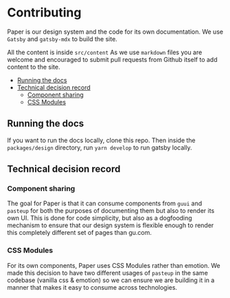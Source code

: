# Contributing

Paper is our design system and the code for its own documentation. We use `Gatsby` and `gatsby-mdx` to build the site.

All the content is inside `src/content` As we use `markdown` files you are welcome and encouraged to submit pull requests from Github itself to add content to the site.

<!-- START doctoc generated TOC please keep comment here to allow auto update -->
<!-- DON'T EDIT THIS SECTION, INSTEAD RE-RUN doctoc TO UPDATE -->
<!-- Automatically created with yarn run createtoc and on push hook -->

- [Running the docs](#running-the-docs)
- [Technical decision record](#technical-decision-record)
  - [Component sharing](#component-sharing)
  - [CSS Modules](#css-modules)

<!-- END doctoc generated TOC please keep comment here to allow auto update -->

## Running the docs

If you want to run the docs locally, clone this repo. Then inside the `packages/design` directory, run `yarn develop` to run gatsby locally.

## Technical decision record

### Component sharing

The goal for Paper is that it can consume components from `guui` and `pasteup` for both the purposes of documenting them but also to render its own UI. This is done for code simplicity, but also as a dogfooding mechanism to ensure that our design system is flexible enough to render this completely different set of pages than gu.com.

### CSS Modules

For its own components, Paper uses CSS Modules rather than emotion. We made this decision to have two different usages of `pasteup` in the same codebase (vanilla css & emotion) so we can ensure we are building it in a manner that makes it easy to consume across technologies.
